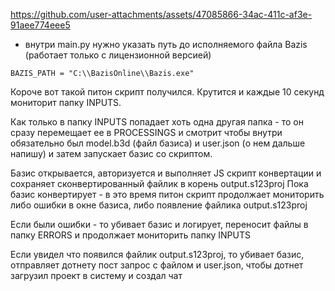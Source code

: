 
https://github.com/user-attachments/assets/47085866-34ac-411c-af3e-91aee774eee5

- внутри main.py нужно указать путь до исполняемого файла Bazis (работает только с лицензионной версией)
~~~
BAZIS_PATH = "C:\\BazisOnline\\Bazis.exe"
~~~

Короче вот такой питон скрипт получился. Крутится и каждые 10 секунд мониторит папку INPUTS.


Как только в папку INPUTS попадает хоть одна другая папка - то он сразу перемещает ее в PROCESSINGS и смотрит чтобы внутри обязательно был model.b3d (файл базиса) и user.json (о нем дальше напишу) и затем запускает базис со скриптом.

Базис открывается, авторизуется и выполняет JS скрипт конвертации и сохраняет сконвертированный файлик в корень output.s123proj
Пока базис конвертирует - в это время питон скрипт продолжает мониторить  либо ошибки в окне базиса, либо появление файлика output.s123proj 

Если были ошибки - то убивает базис и логирует, переносит файлы в папку ERRORS и продолжает мониторить папку INPUTS

Если увидел что появился файлик output.s123proj, то убивает базис, отправляет дотнету пост запрос с файлом и user.json, чтобы дотнет загрузил проект в систему и создал чат
